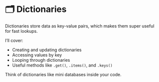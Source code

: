 # 🗂 Dictionaries

Dictionaries store data as key-value pairs, which makes them super useful for fast lookups.

I’ll cover:
- Creating and updating dictionaries
- Accessing values by key
- Looping through dictionaries
- Useful methods like `.get()`, `.items()`, and `.keys()`

Think of dictionaries like mini databases inside your code.
